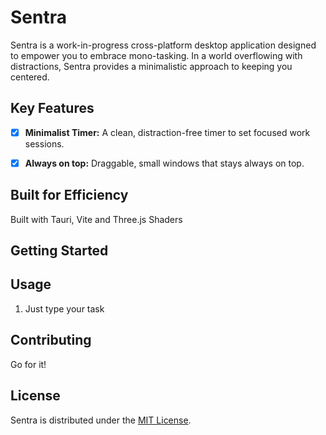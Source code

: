
# Sentra

Sentra is a work-in-progress cross-platform desktop application designed to empower you to embrace mono-tasking. In a world overflowing with distractions, Sentra provides a minimalistic approach to keeping you centered.

## Key Features
* [x] **Minimalist Timer:** A clean, distraction-free timer to set focused work sessions.
* [x] **Always on top:** Draggable, small windows that stays always on top. 


## Built for Efficiency 

Built with Tauri, Vite and Three.js Shaders

## Getting Started


## Usage

1. Just type your task

## Contributing

Go for it!

## License

Sentra is distributed under the [MIT License](./LICENSE). 


